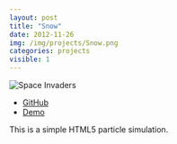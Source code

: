 ```yaml
---
layout: post
title: "Snow"
date: 2012-11-26
img: /img/projects/Snow.png
categories: projects
visible: 1
---
```


![Space Invaders]({{file.path}}/img/projects/Snow.png)

* <a href="https://github.com/cintiamh/Labs/tree/master/snow_particles" target="_blank">GitHub</a>
* <a href="http://lab.pandajapa.com/snow_particles/index.html" target="_blank">Demo</a>

This is a simple HTML5 particle simulation.


